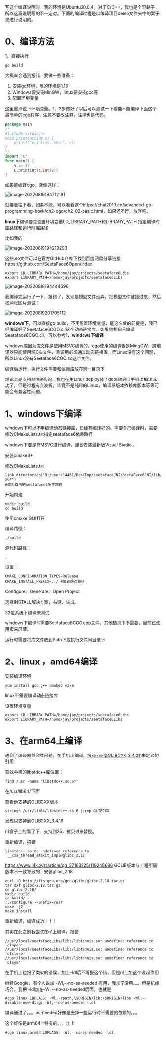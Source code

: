 

写这个编译说明时，我的环境是Ubuntu20.0.4。对于C/C++，我也是个野路子，所以这篇说明写的不一定对。下面的编译过程是以编译项目demo文件夹中的栗子来进行说明的。

# 0、编译方法

1、直接执行

```
go build
```

大概率会遇到报错，要做一些准备：

1. 安装go环境，我的环境是1.16
2. Windows要安装MinGW，linux要安装gcc等
3. 配置环境变量

这里重点说下环境变量。1、2步做好了以后可以测试一下看能不能编译下面这个最简单的cgo程序，注意不要改注释，注释也是代码。

```go
package main
/*
#include <stdio.h>
void printint(int v) {
	printf("printint: %d\n", v);
}
*/
import "C"
func main() {
	v := 42
	C.printint(C.int(v))
}
```

如果能编译cgo，就像这样：

![image-20220819194712181](https://wx2.sinaimg.cn/large/0071q2ergy1h5cbe2v694j30by08rn02) 

就接着往下看，如果不能，可以看看这个https://chai2010.cn/advanced-go-programming-book/ch2-cgo/ch2-02-basic.html，如果还不行，放弃吧。

**linux下**编译要先设置环境变量LD_LIBRARY_PATH和LIBRARY_PATH
指定编译时库路径和运行时库路径

比如我的

![image-20220819194219293](https://wx2.sinaimg.cn/large/0071q2ergy1h5cb944miej30j90bnqev) 

这些.so文件可以在官方GitHub仓库下找到百度网盘分享链接https://github.com/SeetaFace6Open/index

```
export LD_LIBRARY_PATH=/home/jay/projects/seetaface6Libs
export LIBRARY_PATH=/home/jay/projects/seetaface6Libs
```

![image-20220819194444696](https://wx2.sinaimg.cn/large/0071q2ergy1h5cbbiuhkaj30pn09644z) 

我编译完运行了一下，报错了，发现是模型文件没弄，把模型文件链接过来，然后找两张图片测试：

![image-20220819201705112](https://wx2.sinaimg.cn/large/0071q2ergy1h5cc96c9xjj31e60ov4io)

**windows下**，可以直接go build，不用配置环境变量，能这么做的前提是，我已经编译好了Seetaface6CGO.dll这个动态链接库，如果你想自己编译Seetaface6CGO.dll，可以参考**1、windows下编译**

windows端因为库文件是使用MSVC编译的，cgo使用的编译器是MingGW，跨编译器只能使用纯C头文件，且调用必须通过动态链接库，而Linux没有这个问题，所以Linux没有Seetaface6CGO.so这个文件。

编译后运行，执行文件需要和依赖库放在同一目录下

理论上是支持arm架构的，我也在用Linux deploy装了debian的旧手机上编译成功了，但是过程有点波折，毕竟不是纯粹的Linux，编译器版本依赖库版本等等可能会有兼容性问题。

# 1、windows下编译

windows下可以不用编译动态链接库，已经有编译好的。需要自己编译时，需要修改CMakeLists.txt指定seetaface6依赖路径

windows下要是有MSVC进行编译，建议安装最新版Visual Studio 。

安装cmake3+

修改CMakeLists.txt

```
link_directories("D:/user/14461/DeskTop/seetafaceJNI/SeetaFace6JNI/lib/win-x64")
#改为自己的seetaface6所在路径
```

开始构建

```
mkdir build
cd build
```

使用cmake GUI打开

编译路径：

```
./build
```

源代码路径：

```
.
```

设置：

```
CMAKE_CONFIGURATION_TYPES=Release
CMAKE_INSTALL_PREFIX=../ #或者绝对路径
```

Configure、Generate、Open Project

选择INSTALL解决方案，右键、生成。

32位系统下编译未测试

windows下编译时需要Seetaface6CGO.cpp文件，其他情况下不需要，目前已使用宏来屏蔽。

运行时需要将库文件放到Path下或执行文件同目录下

# 2、linux ，amd64编译

安装编译环境

```shell
yum install gcc g++ cmake3 make
```

linux不需要编译动态链接库

设置环境变量

```
export LD_LIBRARY_PATH=/home/jay/projects/seetaface6Libs
export LIBRARY_PATH=/home/jay/projects/seetaface6Libs
```

# 3、在arm64上编译

遇到了编译器兼容性问题，在手机上编译，报xxxxx@GLIBCXX_3.4.21’未定义的引用

查找手机的libstdc++库位置：

```
find /usr -name "libstdc++.so.6*"
```

在/usr/lib64/下面

查看他支持的GLIBCXX版本

```
strings /usr/lib64/libstdc++.so.6 |grep GLIBCXX
```

发现只支持到GLIBCXX_3.4.19

n1盒子上的看了下，支持到25，拷贝过来替换。

重新编译，报错

```
libstdc++.so.6: undefined reference to `__cxa_thread_atexit_impl@glibc_2.18
```

https://www.i4k.xyz/article/qq_37163925/119248696 GCLIB版本与工程所需版本不一致导致的，安装glibc_2.18

```shell
curl -O http://ftp.gnu.org/gnu/glibc/glibc-2.18.tar.gz
tar zxf glibc-2.18.tar.gz
cd glibc-2.18/
mkdir build
cd build/ .
../configure --prefix=/usr
make -j2
make install
```

重新编译，编译成功！！！

其实在此之前我尝试在n1上编译，报错

```
//usr/local/seetafaceLibs/libs/libtennis.so: undefined reference to `dlopen'
//usr/local/seetafaceLibs/libs/libtennis.so: undefined reference to `dlclose'
//usr/local/seetafaceLibs/libs/libtennis.so: undefined reference to `dlsym'
```

在手机上也报了类似的错误，加上-ldl后不再报这个错，但是n1上加这个没起作用

继续Google，有个人说加 -Wl,--no-as-needed 有用，我加了没用。。。但是机缘巧合，我把  -ldl加在-Wl,--no-as-needed后面，也就是

```
#cgo linux LDFLAGS: -Wl,-rpath,\$ORIGIN/lib:\$ORIGIN/libs -Wl,--disable-new-dtags -Wl,--no-as-needed -ldl
```

编译通过了。。。as-needed好像是去掉一些运行时不需要的依赖的。。。

这个好像是arm64上特有的。。。加上

```go
#cgo linux,arm64 LDFLAGS: -Wl,--no-as-needed -ldl
```

